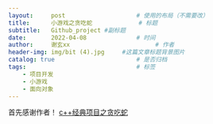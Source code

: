 ```yaml
---
layout:     post   				    # 使用的布局（不需要改）
title:      小游戏之贪吃蛇				# 标题 
subtitle:   Github_project #副标题
date:       2022-04-08 				# 时间
author:     谢玄xx 						# 作者
header-img: img/bit (4).jpg 	#这篇文章标题背景图片
catalog: true 						# 是否归档
tags:								# 标签
    - 项目开发
    - 小游戏
    - 面向对象
---
```


首先感谢作者！ [c++经典项目之贪吃蛇](https://blog.csdn.net/silence1772/article/details/55005008)


